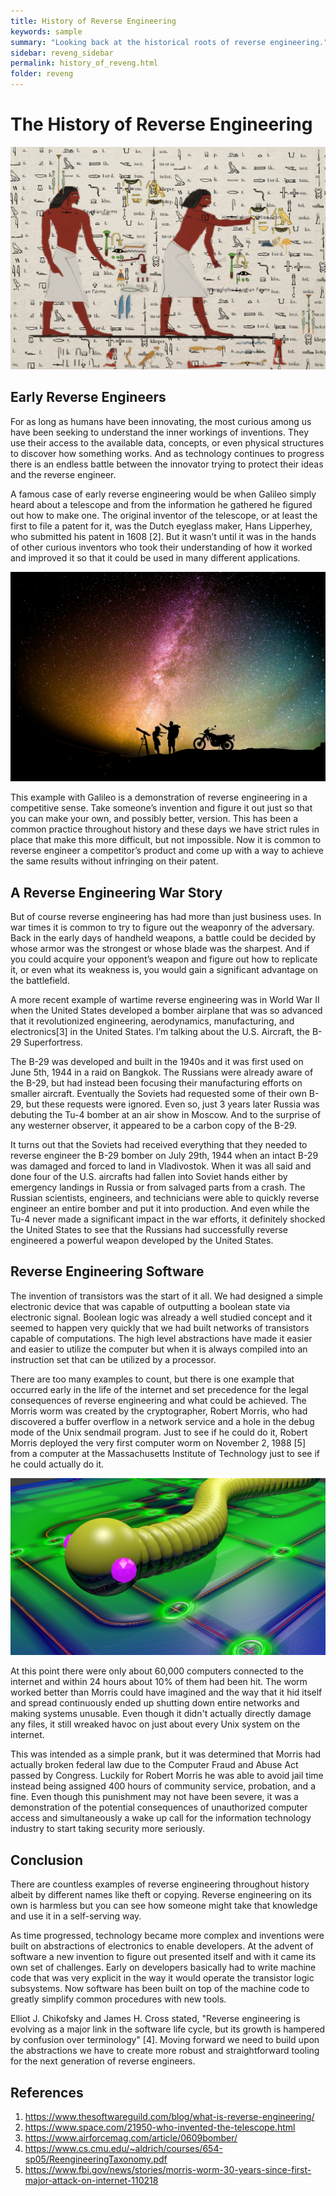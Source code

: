 ```yaml
---
title: History of Reverse Engineering
keywords: sample
summary: "Looking back at the historical roots of reverse engineering."
sidebar: reveng_sidebar
permalink: history_of_reveng.html
folder: reveng
---
```


# The History of Reverse Engineering
![History Image](/images/egyptian-1823573_1920.png)


## Early Reverse Engineers
For as long as humans have been innovating, the most curious among us have been seeking to understand the inner workings of inventions. They use their access to the available data, concepts, or even physical structures to discover how something works. And as technology continues to progress there is an endless battle between the innovator trying to protect their ideas and the reverse engineer.

A famous case of early reverse engineering would be when Galileo simply heard about a telescope and from the information he gathered he figured out how to make one. The original inventor of the telescope, or at least the first to file a patent for it, was the Dutch eyeglass maker, Hans Lipperhey, who submitted his patent in 1608 [2]. But it wasn’t until it was in the hands of other curious inventors who took their understanding of how it worked and improved it so that it could be used in many different applications.

![Telescope](/images/skywatch-3384730_1920.png)

This example with Galileo is a demonstration of reverse engineering in a competitive sense. Take someone’s invention and figure it out just so that you can make your own, and possibly better, version. This has been a common practice throughout history and these days we have strict rules in place that make this more difficult, but not impossible. Now it is common to reverse engineer a competitor’s product and come up with a way to achieve the same results without infringing on their patent.


## A Reverse Engineering War Story
But of course reverse engineering has had more than just business uses. In war times it is common to try to figure out the weaponry of the adversary. Back in the early days of handheld weapons, a battle could be decided by whose armor was the strongest or whose blade was the sharpest. And if you could acquire your opponent’s weapon and figure out how to replicate it, or even what its weakness is, you would gain a significant advantage on the battlefield. 

A more recent example of wartime reverse engineering was in World War II when the United States developed a bomber airplane that was so advanced that it revolutionized engineering, aerodynamics, manufacturing, and electronics[3] in the United States. I’m talking about the U.S. Aircraft, the B-29 Superfortress.
 
The B-29 was developed and built in the 1940s and it was first used on June 5th, 1944 in a raid on Bangkok. The Russians were already aware of the B-29, but had instead been focusing their manufacturing efforts on smaller aircraft. Eventually the Soviets had requested some of their own B-29, but these requests were ignored. Even so, just 3 years later Russia was debuting the Tu-4 bomber at an air show in Moscow. And to the surprise of any westerner observer, it appeared to be a carbon copy of the B-29.

It turns out that the Soviets had received everything that they needed to reverse engineer the B-29 bomber on July 29th, 1944 when an intact B-29 was damaged and forced to land in Vladivostok. When it was all said and done four of the U.S. aircrafts had fallen into Soviet hands either by emergency landings in Russia or from salvaged parts from a crash. The Russian scientists, engineers, and technicians were able to quickly reverse engineer an entire bomber and put it into production. And even while the Tu-4 never made a significant impact in the war efforts, it definitely shocked the United States to see that the Russians had successfully reverse engineered a powerful weapon developed by the United States.


## Reverse Engineering Software
The invention of transistors was the start of it all. We had designed a simple electronic device that was capable of outputting a boolean state via electronic signal. Boolean logic was already a well studied concept and it seemed to happen very quickly that we had built networks of transistors capable of computations. The high level abstractions have made it easier and easier to utilize the computer but when it is always compiled into an instruction set that can be utilized by a processor.

There are too many examples to count, but there is one example that occurred early in the life of the internet and set precedence for the legal consequences of reverse engineering and what could be achieved. The Morris worm was created by the cryptographer, Robert Morris, who had discovered a buffer overflow in a network service and a hole in the debug mode of the Unix sendmail program. Just to see if he could do it, Robert Morris deployed the very first computer worm on November 2, 1988 [5] from a computer at the Massachusetts Institute of Technology just to see if he could actually do it. 

![Worm](/images/virus-2019480_1920.png)

At this point there were only about 60,000 computers connected to the internet and within 24 hours about 10% of them had been hit. The worm worked better than Morris could have imagined and the way that it hid itself and spread continuously ended up shutting down entire networks and making systems unusable. Even though it didn't actually directly damage any files, it still wreaked havoc on just about every Unix system on the internet.

This was intended as a simple prank, but it was determined that Morris had actually broken federal law due to the Computer Fraud and Abuse Act passed by Congress. Luckily for Robert Morris he was able to avoid jail time instead being assigned 400 hours of community service, probation, and a fine. Even though this punishment may not have been severe, it was a demonstration of the potential consequences of unauthorized computer access and  simultaneously a wake up call for the information technology industry to start taking security more seriously.


## Conclusion
There are countless examples of reverse engineering throughout history albeit by different names like theft or copying. Reverse engineering on its own is harmless but you can see how someone might take that knowledge and use it in a self-serving way.

As time progressed, technology became more complex and inventions were built on abstractions of electronics to enable developers. At the advent of software a new invention to figure out presented itself and with it came its own set of challenges. Early on developers basically had to write machine code that was very explicit in the way it would operate the transistor logic subsystems. Now software has been built on top of the machine code to greatly simplify common procedures with new tools.

Elliot J. Chikofsky and James H. Cross stated, "Reverse engineering is evolving as a major link in the software life cycle, but its growth is hampered by confusion over terminology" [4]. Moving forward we need to build upon the abstractions we have to create more robust and straightforward tooling for the next generation of reverse engineers.


## References
1. https://www.thesoftwareguild.com/blog/what-is-reverse-engineering/
2. https://www.space.com/21950-who-invented-the-telescope.html
3. https://www.airforcemag.com/article/0609bomber/
4. https://www.cs.cmu.edu/~aldrich/courses/654-sp05/ReengineeringTaxonomy.pdf
5. https://www.fbi.gov/news/stories/morris-worm-30-years-since-first-major-attack-on-internet-110218
